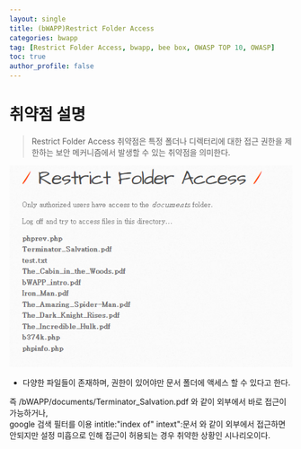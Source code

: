 ```yaml
---
layout: single
title: (bWAPP)Restrict Folder Access
categories: bwapp
tag: [Restrict Folder Access, bwapp, bee box, OWASP TOP 10, OWASP]
toc: true
author_profile: false
---
```


# 취약점 설명
> Restrict Folder Access 취약점은 특정 폴더나 디렉터리에 대한 접근 권한을 제한하는 보안 메커니즘에서 발생할 수 있는 취약점을 의미한다.

![그림 1-1](/assets/image/bwapp/Missing%20Functional%20Level%20Access%20Control/Restrict%20Folder%20Access/image.png)
- 다양한 파일들이 존재하며, 권한이 있어야만 문서 폴더에 액세스 할 수 있다고 한다.

즉 /bWAPP/documents/Terminator_Salvation.pdf 와 같이 외부에서 바로 접근이 가능하거나, 
<br>
google 검색 필터를 이용 intitle:"index of" intext":문서 와 같이 외부에서 접근하면 안되지만 설정 미흡으로 인해 접근이 허용되는 경우 취약한 상황인 시나리오이다.